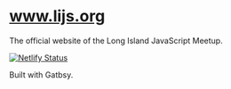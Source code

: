 # www.lijs.org

The official website of the Long Island JavaScript Meetup.

[![Netlify Status](https://api.netlify.com/api/v1/badges/cdc3bef1-1a65-4072-95d8-cfe20e0befd0/deploy-status)](https://app.netlify.com/sites/lijs-org/deploys)

Built with Gatbsy.
